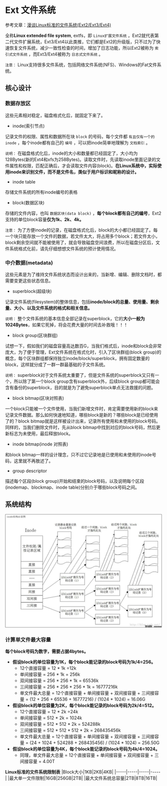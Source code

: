 # Ext 文件系统

参考文章：[漫谈Linux标准的文件系统(Ext2/Ext3/Ext4)](https://www.cnblogs.com/justmine/p/9128730.html)

全称**Linux extended file system**, extfs，即 `Linux扩展文件系统` ，Ext2就代表第二代文件扩展系统，Ext3/Ext4以此类推，它们都是Ext2的升级版，只不过为了快速恢复文件系统，减少一致性检查的时间，增加了日志功能，所以Ext2被称为 `索引式文件系统` ，而Ext3/Ext4被称为 `日志式文件系统` 。

`注意：` Linux支持很多文件系统，包括网络文件系统(NFS)、Windows的Fat文件系统。

## 核心设计

### 数据存放区

这些元素相对稳定，磁盘格式化后，就固定下来了。

* inode(索引节点)

记录文件的权限、属性和数据所在块 `block` 的号码，每个文件都 `有且仅有一个的inode` ，每个inode都有自己的 `编号` ，可以把inode简单地理解为 `文档索引` 。

`说明：` 在磁盘格式化后，inode的大小和数量都已经固定了，大小均为128Bytes(新的Ext4和xfs为258Bytes)。读取文件时，先读取inode里面记录的文件属性和权限，匹配正确后，才会读取文件内容(block)。**在Linux系统中，实际使用inode来识别文件，而不是文件名，类似于用户标识和昵称的设计。**

* inode table

存储文件系统的所有inode编号的表格

* block(数据区块)

存储的文件内容，也叫 `数据区块(data block)` ，**每个block都有自己的编号**，Ext2支持的单位block容量**仅为1k、2k、4k。**

`注意：` 为了方便inode的记录，在磁盘格式化后，block的大小都已经固定了。每一个块只能存放一个文件的数据，若文件太大，将占用多个block；若文件太小，block剩余空间就不能被使用了，就会导致磁盘空间浪费，所以在磁盘分区后，文件系统格式化前，请先仔细想想文件系统的预计使用情况。

### 中介数据(metadata)

这些元素是为了维持文件系统状态而设计出来的，当新增、编辑、删除文档时，都需要变更这些状态信息。

* superblock(超级块)

记录文件系统(filesystem)的整体信息，包括**inode/block的总量、使用量、剩余量、大小、以及文件系统的格式和相关信息。**

`说明：` 整个文件系统的基本信息全部记录在superblock，它的**大小一般为1024Bytes**，如果它死掉，将会花费大量的时间去补救哦！！！

* block group(区块群组)

试想一下，假如我们的磁盘容量高达数百G，当我们格式后，inode和block会非常庞大，为了便于管理，Ext文件系统在格式化时，引入了区块群组(block group)的概念，每个区块群组都保持独立inode/block/superblock，拥有固定数量的block，这样就分成了一群一群最基础的子文件系统。

`说明：` superblock对于文件系统太重要了，但是文件系统的superblock又只有一个，所以除了第一个block group含有superblock外，后续block group都可能会含有备份的superblock，目的就是为了避免superblock单点无法救援的问题。

* block bitmap(区块对照表)

一个block只能被一个文件使用，当我们新增文件时，肯定需要使用新的block来记录文件数据。那么如何快速地知道，哪些block是新的？哪些block是已经使用了的？block bitmap就是这样被设计出来，记录所有使用和未使用的block号码。同样的，当我们删除文件时，先从block bitmap中找到对应的block号码，然后更新标志为未使用，最后释放block。

* inode bitmap(inode 对照表)

和block bitmap一样的设计理念，只不过它记录地是已使用和未使用的inode号码，这里就不再敖述了。

* group descriptor

描述每个区段(block group)开始和结束的block号码，以及说明每个区段(inodemap、blockmap、inode table)分别介于哪些block号码之间。

## 系统结构

![inode结构示意图](assets/images/inode结构示意图.jpg)

### 计算单文件最大容量

**每个block号码为数字，需要占据4bytes。**

* **假设block的单位容量为1K，每个block能记录的block号码为1k/4=256。**
  + 12个直接容量 = 12 * 1k =12k
  + 单间接容量 = 256 * 1k = 256k
  + 双间接容量 = 256 * 256 * 1k = 65536k
  + 三间接容量 = 256 * 256 * 256 * 1k = 16777216k
  + 单文件最大总量 = 12个直接容量 + 单间接容量 + 双间接容量 + 三间接容量 = (12 + 256 + 65536 + 16777216) / (1024 * 1024) = 16.06G
* **假设block的单位容量为2K，每个block能记录的block号码为2k/4=512。**
  + 12个直接容量 = 12 * 2k =24k
  + 单间接容量 = 512 * 2k = 1024k
  + 双间接容量 = 512 * 512 * 2k = 524288k
  + 三间接容量 = 512 * 512 * 512 * 2k = 268435456k
  + 单文件最大总量 = 12个直接容量 + 单间接容量 + 双间接容量 + 三间接容量 = (24 + 1024 + 524288 + 268435456) / (1024 * 1024) = 256.50G
* **假设block的单位容量为4K，每个block能记录的block号码为4k/4=1024。**
  + 同理，单文件最大总量 = 12个直接容量 + 单间接容量 + 双间接容量 + 三间接容量 = 4.00T

**Linux标准的文件系统限制表**
|Block大小|1KB|2KB|4KB|
|-----|-----|-----|-----|
|最大单一文件限制|16GB|256GB|2TB|
|最大文件系统总容量|2TB|8TB|16TB|
